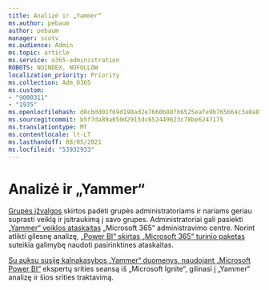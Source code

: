 ```yaml
---
title: Analizė ir „Yammer“
ms.author: pebaum
author: pebaum
manager: scotv
ms.audience: Admin
ms.topic: article
ms.service: o365-administration
ROBOTS: NOINDEX, NOFOLLOW
localization_priority: Priority
ms.collection: Adm_O365
ms.custom:
- "9000311"
- "1935"
ms.openlocfilehash: d8cbdd01f69d198ad2e7660b88fb6525eafe9b765664c3a0a8f958bb713566d1
ms.sourcegitcommit: b5f7da89a650d2915dc652449623c78be6247175
ms.translationtype: MT
ms.contentlocale: lt-LT
ms.lasthandoff: 08/05/2021
ms.locfileid: "53932933"
---
```

# <a name="analytics-and-yammer"></a>Analizė ir „Yammer“

[Grupės įžvalgos](https://support.office.com/article/view-group-insights-in-yammer-73f9fa6d-d442-4f25-9194-d5317c9328ab) skirtos padėti grupės administratoriams ir nariams geriau suprasti veiklą ir įsitraukimą į savo grupes. Administratoriai gali pasiekti [„Yammer“ veiklos ataskaitas](https://docs.microsoft.com/microsoft-365/admin/activity-reports/yammer-activity-report) „Microsoft 365“ administravimo centre. Norint atlikti gilesnę analizę, [„Power BI“ skirtas „Microsoft 365“ turinio paketas](https://docs.microsoft.com/microsoft-365/admin/usage-analytics/enable-usage-analytics) suteikia galimybę naudoti pasirinktines ataskaitas.

[Su auksu susiję kalnakasybos „Yammer“ duomenys, naudojant „Microsoft Power BI“](https://aka.ms/MiningYammerDataIgnite2017) ekspertų srities seansą iš „Microsoft Ignite“, gilinasi į „Yammer“ analizę ir šios srities traktavimą.
